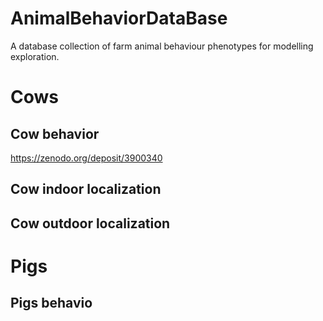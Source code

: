 # AnimalBehaviorDataBase
A database collection of farm animal behaviour phenotypes for modelling exploration.


# Cows
## Cow behavior
https://zenodo.org/deposit/3900340
## Cow indoor localization

## Cow outdoor localization

# Pigs
## Pigs behavio
